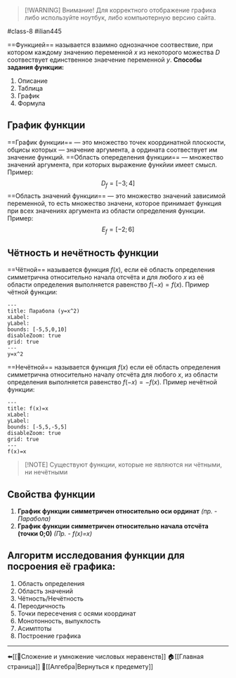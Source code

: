 
> [!WARNING] Внимание!
> Для корректного отображение графика либо используйте ноутбук, либо компьютерную версию сайта.

#class-8 #ilian445 

==Функцией== называется взаимно однозначное соотвествие, при котором каждому значению переменной $x$ из некоторого можества $D$ соотвествует единственное знаечение переменной $y$.
**Способы задания функции:**
1. Описание
2. Таблица
3. График
4. Формула
## График функции
==График функции== — это множество точек координатной плоскости, обцисы которых — значение аргумента, а ордината соотвествует им значение функций.
==Область опеределения функции== — множество значений аргумента, при которых выражение функйии имеет смысл. Пример:
$$
D_{f}= [-3; 4]
$$
==Область  значений функции== — это множество значений зависимой переменной, то есть множество значени, которое принимает функция при всех значениях аргумента из области определения функции. Пример:
$$
E_{f}=[-2;6]
$$
## Чётность и нечётность функции
==Чётной== называется функция $f(x)$, если её область определения симметрична относительно начала отсчёта и для любого $x$ из её области определения выполняется равенство $f(-x)=f(x)$. Пример чётной функции:

```functionplot
---
title: Парабола (y=x^2)
xLabel: 
yLabel: 
bounds: [-5,5,0,10]
disableZoom: true
grid: true
---
y=x^2
```
==Нечётной== называется функция $f(x)$ если её область определения симметрична относительно началу отсчёта для любого $x$, из области определения выполняется равенство $f(-x)=-f(x)$. Пример нечётной функции:

```functionplot
---
title: f(x)=x
xLabel: 
yLabel: 
bounds: [-5,5,-5,5]
disableZoom: true
grid: true
---
f(x)=x
```

> [!NOTE] Cуществуют функции, которые не являются ни чётными, ни нечётными

## Свойства функции
1. **График функции симметричен относительно оси ординат** *(пр. -  Парабола)*
2. **График функции симметричен относительно начала отсчёта (точки 0;0)** *(Пр. - f(x)=x)*
## Алгоритм исследования функции для посроения её графика:
1. Область определения
2. Область значений
3. Чётность/Нечётность
4. Переодичность
5. Точки пересечения с осями координат
6. Монотонность, выпуклость
7. Асимптоты
8. Построение графика

---
⬅️[[📒Сложение и умножение числовых неравенств]]
🏠[[Главная страница]]
🔢[[Алгебра|Вернуться к предемету]]